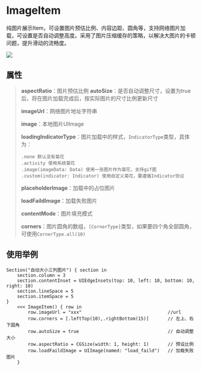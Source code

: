 # ImageItem

纯图片展示Item，可设置图片预估比例、内容边距、圆角等，支持网络图片加载，可设置是否自动调整高度。采用了图片压缩缓存的策略，以解决大图片的卡顿问题，提升滑动的流畅度。

![](./ImageRow.gif)

## 属性

> **aspectRatio**：图片预估比例
> **autoSize**：是否自动调整尺寸，设置为true后，将在图片加载完成后，按实际图片的尺寸比例更新尺寸
>
> **imageUrl**：网络图片地址字符串
>
> **image**：本地图片UIImage
>
> **loadingIndicatorType**：图片加载中的样式，`IndicatorType`类型，具体为：
> ```
> .none 默认没有菊花
> .activity 使用系统菊花
> .image(imageData: Data) 使用一张图片作为菊花，支持gif图
> .custom(indicator: Indicator) 使用自定义菊花，要遵循Indicator协议
> ```
>
> **placeholderImage**：加载中的占位图片
>
> **loadFaildImage**：加载失败图片
>
> **contentMode**：图片填充模式
>
> **corners**：图片圆角的数组，`[CornerType]`类型，如果要四个角全部圆角，可使用`CornerType.all(10)`

## 使用举例
```
Section("自动大小三列图片") { section in
    section.column = 3
    section.contentInset = UIEdgeInsets(top: 10, left: 10, bottom: 10, right: 10)
    section.lineSpace = 5
    section.itemSpace = 5
}
    <<< ImageItem() { row in
        row.imageUrl = "xxx"                                //url
        row.corners = [.leftTop(10),.rightBottom(15)] 		// 左上、右下圆角
        row.autoSize = true									// 自动调整大小
        row.aspectRatio = CGSize(width: 1, height: 1) 		// 预设比例
        row.loadFaildImage = UIImage(named: "load_faild")   // 加载失败图片
    }
```

